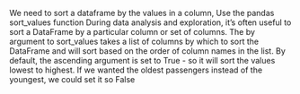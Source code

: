 We need to sort a dataframe by the values in a column, Use the pandas sort_values function During data analysis and exploration, it’s often useful to sort a DataFrame by a particular column or set
of columns. The by argument to sort_values takes a list of columns by which to sort the DataFrame and will sort based on the order of column names in the list.
By default, the ascending argument is set to True - so it will sort the values lowest to highest. If we wanted the oldest passengers instead of the youngest, we could set it so False
